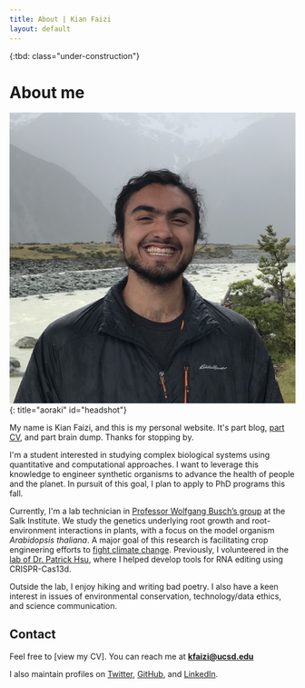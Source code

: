 ```yaml
---
title: About | Kian Faizi
layout: default
---
```


{:tbd: class="under-construction"}

# About me
![headshot](/assets/headshot_web.jpg){: title="aoraki" id="headshot"}

My name is Kian Faizi, and this is my personal website. It's part blog, [part CV], and part brain dump. Thanks for stopping by.

I'm a student interested in studying complex biological systems using quantitative and computational approaches. I want to leverage this knowledge to engineer synthetic organisms to advance the health of people and the planet. In pursuit of this goal, I plan to apply to PhD programs this fall.

Currently, I'm a lab technician in [Professor Wolfgang Busch’s group] at the Salk Institute. We study the genetics underlying root growth and root-environment interactions in plants, with a focus on the model organism _Arabidopsis thaliana_. A major goal of this research is facilitating crop engineering efforts to [fight climate change]. Previously, I volunteered in the [lab of Dr. Patrick Hsu], where I helped develop tools for RNA editing using CRISPR-Cas13d.

Outside the lab, I enjoy hiking and writing bad poetry. I also have a keen interest in issues of environmental conservation, technology/data ethics, and science communication.

## Contact

Feel free to [view my CV]. You can reach me at <b>kfaizi@ucsd.edu</b>

I also maintain profiles on [Twitter], [GitHub], and [LinkedIn].

[part CV]: /cv.html "CV"
[Professor Wolfgang Busch’s group]: https://busch.salk.edu/ "Busch Lab homepage"
[fight climate change]: https://www.salk.edu/science/power-of-plants/ "Harnessing Plants Initiative"
[lab of Dr. Patrick Hsu]: http://patrickhsulab.org/ "Hsu Lab homepage"
[Twitter]: https://www.twitter.com/kianfaizi/ "@kianfaizi"
[GitHub]: https://www.github.com/kfaizi/ "@kfaizi"
[LinkedIn]: https://www.linkedin.com/in/kian-faizi/ "Kian Faizi"
